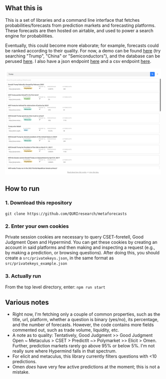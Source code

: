 ## What this is 

This is a set of libraries and a command line interface that fetches probabilities/forecasts from prediction markets and forecasting platforms. These forecasts are then hosted on airtable, and used to power a search engine for probabilities. 

Eventually, this could become more elaborate; for example, forecasts could be ranked according to their quality. For now, a demo can be found [here](https://metaforecast.org/) (try searching "Trump", "China" or "Semiconductors"), and the database can be perused [here](https://metaforecast.org/metaforecasts/data/). I also have a json endpoint [here](https://metaforecast.org/data/metaforecasts.json) and a csv endpoint [here](https://metaforecast.org/data/metaforecasts.csv).

![](./metaforecasts.png)

## How to run

### 1. Download this repository

``git clone https://github.com/QURIresearch/metaforecasts``

### 2. Enter your own cookies
Private session cookies are necessary to query CSET-foretell, Good Judgment Open and Hypermind. You can get these cookies by creating an account in said platforms and then making and inspecting a request (e.g., by making a prediction, or browsing questions). After doing this, you should create a `src/privatekeys.json`, in the same format as `src/privatekeys_example.json`

### 3. Actually run

From the top level directory, enter: `npm run start`

## Various notes

- Right now, I'm fetching only a couple of common properties, such as the title, url, platform, whether a question is binary (yes/no), its percentage, and the number of forecasts. However, the code contains more fields commented out, such as trade volume, liquidity, etc. 
- A note as to quality: Tentatively, Good Judgment >> Good Judgment Open ~ Metaculus > CSET > PredictIt ~> Polymarket >> Elicit > Omen. Further, prediction markets rarely go above 95% or below 5%. I'm not really sure where Hypermind falls in that spectrum.
- For elicit and metaculus, this library currently filters questions with <10 predictions.
- Omen *does* have very few active predictions at the moment; this is not a mistake. 
